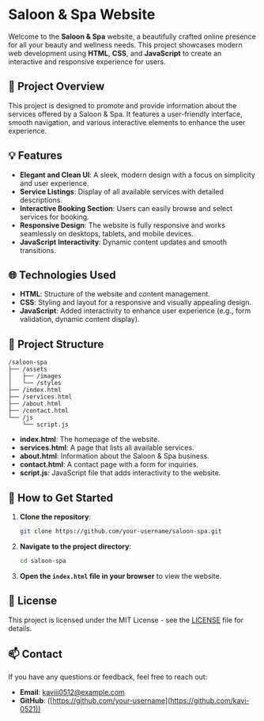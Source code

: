 
# Saloon & Spa Website

Welcome to the **Saloon & Spa** website, a beautifully crafted online presence for all your beauty and wellness needs. This project showcases modern web development using **HTML**, **CSS**, and **JavaScript** to create an interactive and responsive experience for users.

## 🚀 Project Overview

This project is designed to promote and provide information about the services offered by a Saloon & Spa. It features a user-friendly interface, smooth navigation, and various interactive elements to enhance the user experience.

## 💡 Features

- **Elegant and Clean UI**: A sleek, modern design with a focus on simplicity and user experience.
- **Service Listings**: Display of all available services with detailed descriptions.
- **Interactive Booking Section**: Users can easily browse and select services for booking.
- **Responsive Design**: The website is fully responsive and works seamlessly on desktops, tablets, and mobile devices.
- **JavaScript Interactivity**: Dynamic content updates and smooth transitions.

## 🌐 Technologies Used

- **HTML**: Structure of the website and content management.
- **CSS**: Styling and layout for a responsive and visually appealing design.
- **JavaScript**: Added interactivity to enhance user experience (e.g., form validation, dynamic content display).

## 📁 Project Structure

```
/saloon-spa
├── /assets
│   ├── /images
│   └── /styles
├── /index.html
├── /services.html
├── /about.html
├── /contact.html
└── /js
    └── script.js
```

- **index.html**: The homepage of the website.
- **services.html**: A page that lists all available services.
- **about.html**: Information about the Saloon & Spa business.
- **contact.html**: A contact page with a form for inquiries.
- **script.js**: JavaScript file that adds interactivity to the website.

## 🌱 How to Get Started

1. **Clone the repository**:
   ```bash
   git clone https://github.com/your-username/saloon-spa.git
   ```
2. **Navigate to the project directory**:
   ```bash
   cd saloon-spa
   ```
3. **Open the `index.html` file in your browser** to view the website.

## 📝 License

This project is licensed under the MIT License - see the [LICENSE](LICENSE) file for details.

## 📫 Contact

If you have any questions or feedback, feel free to reach out:

- **Email**: kaviii0512@example.com
- **GitHub**: ([https://github.com/your-username](https://github.com/kavi-0521))
